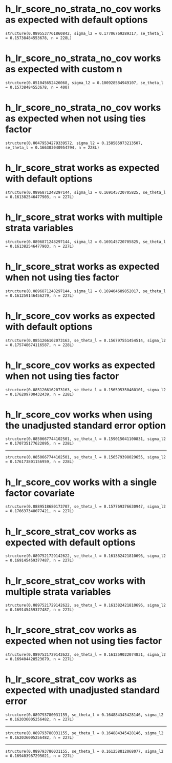 # h_lr_score_no_strata_no_cov works as expected with default options

    structure(0.0895537761860842, sigma_l2 = 0.17706769289317, se_theta_l = 0.15738484553678, n = 228L)

# h_lr_score_no_strata_no_cov works as expected with custom n

    structure(0.051045652426068, sigma_l2 = 0.100928584949107, se_theta_l = 0.15738484553678, n = 400)

# h_lr_score_no_strata_no_cov works as expected when not using ties factor

    structure(0.00479534279339572, sigma_l2 = 0.158585973213507, se_theta_l = 0.166303040954794, n = 228L)

# h_lr_score_strat works as expected with default options

    structure(0.0896871248297144, sigma_l2 = 0.169145720705825, se_theta_l = 0.161382546477903, n = 227L)

# h_lr_score_strat works with multiple strata variables

    structure(0.0896871248297144, sigma_l2 = 0.169145720705825, se_theta_l = 0.161382546477903, n = 227L)

# h_lr_score_strat works as expected when not using ties factor

    structure(0.0896871248297144, sigma_l2 = 0.169404689852017, se_theta_l = 0.161259146456279, n = 227L)

# h_lr_score_cov works as expected with default options

    structure(0.0851266162073163, se_theta_l = 0.156797551454514, sigma_l2 = 0.175748674116587, n = 228L)

# h_lr_score_cov works as expected when not using ties factor

    structure(0.0851266162073163, se_theta_l = 0.156595350460101, sigma_l2 = 0.176209700432439, n = 228L)

# h_lr_score_cov works when using the unadjusted standard error option

    structure(0.0850667744102501, se_theta_l = 0.159015041100831, sigma_l2 = 0.170735177622095, n = 228L)

---

    structure(0.0850667744102501, se_theta_l = 0.156579398029655, sigma_l2 = 0.176173801156959, n = 228L)

# h_lr_score_cov works with a single factor covariate

    structure(0.0889518680173707, se_theta_l = 0.157769376630947, sigma_l2 = 0.176637348077421, n = 227L)

# h_lr_score_strat_cov works as expected with default options

    structure(0.0897521729142622, se_theta_l = 0.161382421810696, sigma_l2 = 0.169145459377487, n = 227L)

# h_lr_score_strat_cov works with multiple strata variables

    structure(0.0897521729142622, se_theta_l = 0.161382421810696, sigma_l2 = 0.169145459377487, n = 227L)

# h_lr_score_strat_cov works as expected when not using ties factor

    structure(0.0897521729142622, se_theta_l = 0.161259022074831, sigma_l2 = 0.169404428523679, n = 227L)

# h_lr_score_strat_cov works as expected with unadjusted standard error

    structure(0.089793780031155, se_theta_l = 0.164884345428146, sigma_l2 = 0.162036005256482, n = 227L)

---

    structure(0.089793780031155, se_theta_l = 0.164884345428146, sigma_l2 = 0.162036005256482, n = 227L)

---

    structure(0.089793780031155, se_theta_l = 0.161258812068077, sigma_l2 = 0.169403987295021, n = 227L)


